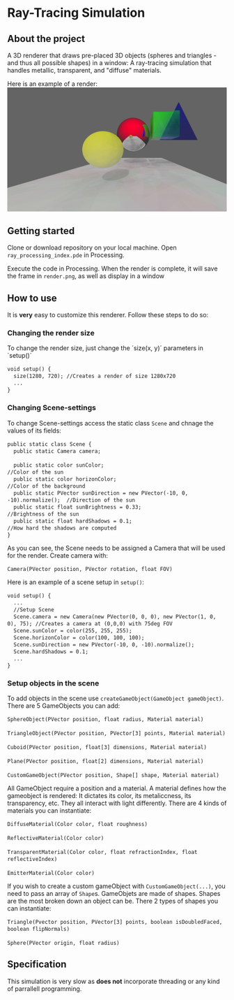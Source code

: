 # Ray-Tracing Simulation

<!--About the project-->
## About the project

A 3D renderer that draws pre-placed 3D objects (spheres and triangles - and thus all possible shapes) in a window: 
A ray-tracing simulation that handles metallic, transparent, and "diffuse" materials.

Here is an example of a render:
![Render example][render-example-url]

## Getting started

Clone or download repository on your local machine. Open `ray_processing_index.pde` in Processing.

Execute the code in Processing. When the render is complete, it will save the frame in `render.png`, as well as display in a window

## How to use
It is **very** easy to customize this renderer. Follow these steps to do so:

### Changing the render size
To change the render size, just change the ´size(x, y)´ parameters in ´setup()´
```
void setup() {
  size(1280, 720); //Creates a render of size 1280x720
  ...
}
```

### Changing Scene-settings
To change Scene-settings access the static class `Scene` and chnage the values of its fields:

```
public static class Scene {
  public static Camera camera;
  
  public static color sunColor;                                               //Color of the sun
  public static color horizonColor;                                           //Color of the background
  public static PVector sunDirection = new PVector(-10, 0, -10).normalize();  //Direction of the sun
  public static float sunBrightness = 0.33;                                   //Brightness of the sun
  public static float hardShadows = 0.1;                                      //How hard the shadows are computed
}
```

As you can see, the Scene needs to be assigned a Camera that will be used for the render. Create camera with:
```
Camera(PVector position, PVector rotation, float FOV)
```

Here is an example of a scene setup in `setup()`:
```
void setup() {
  ...
  //Setup Scene
  Scene.camera = new Camera(new PVector(0, 0, 0), new PVector(1, 0, 0), 75); //Creates a camera at (0,0,0) with 75deg FOV
  Scene.sunColor = color(255, 255, 255);  
  Scene.horizonColor = color(100, 100, 100); 
  Scene.sunDirection = new PVector(-10, 0, -10).normalize();  
  Scene.hardShadows = 0.1;
  ...
}
```

### Setup objects in the scene
To add objects in the scene use `createGameObject(GameObject gameObject)`. There are 5 GameObjects you can add:

```
SphereObject(PVector position, float radius, Material material)

TriangleObject(PVector position, PVector[3] points, Material material)

Cuboid(PVector position, float[3] dimensions, Material material)

Plane(PVector position, float[2] dimensions, Material material)

CustomGameObject(PVector position, Shape[] shape, Material material)
```

All GameObject require a position and a material. A material defines how the gameobject is rendered: 
It dictates its color, its metaliccness, its transparency, etc. They all interact with light differently.
There are 4 kinds of materials you can instantiate:

```
DiffuseMaterial(Color color, float roughness)

ReflectiveMaterial(Color color)

TransparentMaterial(Color color, float refractionIndex, float reflectiveIndex)

EmitterMaterial(Color color)
```

If you wish to create a custom gameObject with `CustomGameObject(...)`, you need to pass an array of `Shape`s.
GameObjets are made of shapes. Shapes are the most broken down an object can be.
There 2 types of shapes you can instantiate:

```
Triangle(Pvector position, PVector[3] points, boolean isDoubledFaced, boolean flipNormals)

Sphere(PVector origin, float radius)
```


## Specification
This simulation is very slow as **does not** incorporate threading or any kind of parrallell programming.




[render-example-url]: https://github.com/FireGreeks/ray-tracing-processing/blob/master/render.png
